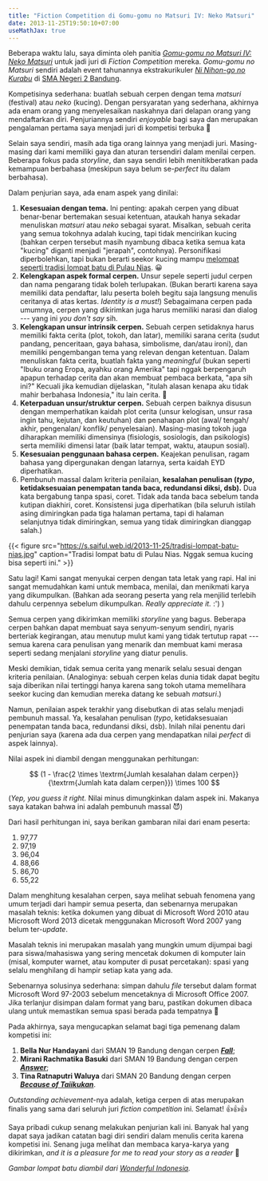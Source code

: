 ```yaml
---
title: "Fiction Competition di Gomu-gomu no Matsuri IV: Neko Matsuri"
date: 2013-11-25T19:50:10+07:00
useMathJax: true
---
```

Beberapa waktu lalu, saya diminta oleh panitia [_Gomu-gomu no Matsuri IV: Neko Matsuri_][1] untuk jadi juri di _Fiction Competition_ mereka. _Gomu-gomu no Matsuri_ sendiri adalah event tahunannya ekstrakurikuler [_Ni Nihon-go no Kurabu_][2] di [SMA Negeri 2 Bandung][3].

Kompetisinya sederhana: buatlah sebuah cerpen dengan tema _matsuri_ (festival) atau _neko_ (kucing). Dengan persyaratan yang sederhana, akhirnya ada enam orang yang menyelesaikan naskahnya dari delapan orang yang mendaftarkan diri. Penjuriannya sendiri _enjoyable_ bagi saya dan merupakan pengalaman pertama saya menjadi juri di kompetisi terbuka 🙂

<!--more-->

Selain saya sendiri, masih ada tiga orang lainnya yang menjadi juri. Masing-masing dari kami memiliki gaya dan aturan tersendiri dalam menilai cerpen. Beberapa fokus pada _storyline_, dan saya sendiri lebih menitikberatkan pada kemampuan berbahasa (meskipun saya belum se-_perfect_ itu dalam berbahasa).

Dalam penjurian saya, ada enam aspek yang dinilai:

1. **Kesesuaian dengan tema.** Ini penting: apakah cerpen yang dibuat benar-benar bertemakan sesuai ketentuan, ataukah hanya sekadar menuliskan _matsuri_ atau _neko_ sebagai syarat. Misalkan, sebuah cerita yang semua tokohnya adalah kucing, tapi tidak mencirikan kucing (bahkan cerpen tersebut masih nyambung dibaca ketika semua kata "kucing" diganti menjadi "jerapah", contohnya). Personifikasi diperbolehkan, tapi bukan berarti seekor kucing mampu [melompat seperti tradisi lompat batu di Pulau Nias][4]. 😀
2. **Kelengkapan aspek formal cerpen.** Unsur sepele seperti judul cerpen dan nama pengarang tidak boleh terlupakan. (Bukan berarti karena saya memiliki data pendaftar, lalu peserta boleh begitu saja langsung menulis ceritanya di atas kertas. _Identity is a must!_) Sebagaimana cerpen pada umumnya, cerpen yang dikirimkan juga harus memiliki narasi dan dialog --- yang ini _you don't say_ sih.
3. **Kelengkapan unsur intrinsik cerpen.** Sebuah cerpen setidaknya harus memiliki fakta cerita (plot, tokoh, dan latar), memiliki sarana cerita (sudut pandang, penceritaan, gaya bahasa, simbolisme, dan/atau ironi), dan memiliki pengembangan tema yang relevan dengan ketentuan. Dalam menuliskan fakta cerita, buatlah fakta yang _meaningful_ (bukan seperti "Ibuku orang Eropa, ayahku orang Amerika" tapi nggak berpengaruh apapun terhadap cerita dan akan membuat pembaca berkata, "apa sih ini?" Kecuali jika kemudian dijelaskan, "itulah alasan kenapa aku tidak mahir berbahasa Indonesia," itu lain cerita. 🙂
4. **Keterpaduan unsur/struktur cerpen.** Sebuah cerpen baiknya disusun dengan memperhatikan kaidah plot cerita (unsur kelogisan, unsur rasa ingin tahu, kejutan, dan keutuhan) dan penahapan plot (awal/ tengah/ akhir, pengenalan/ konflik/ penyelesaian). Masing-masing tokoh juga diharapkan memiliki dimensinya (fisiologis, sosiologis, dan psikologis) serta memiliki dimensi latar (baik latar tempat, waktu, ataupun sosial).
5. **Kesesuaian penggunaan bahasa cerpen.** Keajekan penulisan, ragam bahasa yang dipergunakan dengan latarnya, serta kaidah EYD diperhatikan.
6. Pembunuh massal dalam kriteria penilaian, **kesalahan penulisan (_typo_, ketidaksesuaian penempatan tanda baca, redundansi diksi, dsb).** Dua kata bergabung tanpa spasi, coret. Tidak ada tanda baca sebelum tanda kutipan diakhiri, coret. Konsistensi juga diperhatikan (bila seluruh istilah asing dimiringkan pada tiga halaman pertama, tapi di halaman selanjutnya tidak dimiringkan, semua yang tidak dimiringkan dianggap salah.)

{{< figure src="https://s.saiful.web.id/2013-11-25/tradisi-lompat-batu-nias.jpg" caption="Tradisi lompat batu di Pulau Nias. Nggak semua kucing bisa seperti ini." >}}

Satu lagi! Kami sangat menyukai cerpen dengan tata letak yang rapi. Hal ini sangat memudahkan kami untuk membaca, menilai, dan menikmati karya yang dikumpulkan. (Bahkan ada seorang peserta yang rela menjilid terlebih dahulu cerpennya sebelum dikumpulkan. _Really appreciate it._ :') )

Semua cerpen yang dikirimkan memiliki _storyline_ yang bagus. Beberapa cerpen bahkan dapat membuat saya senyum-senyum sendiri, nyaris berteriak kegirangan, atau menutup mulut kami yang tidak tertutup rapat --- semua karena cara penulisan yang menarik dan membuat kami merasa seperti sedang menjalani _storyline_ yang diatur penulis.

Meski demikian, tidak semua cerita yang menarik selalu sesuai dengan kriteria penilaian. (Analoginya: sebuah cerpen kelas dunia tidak dapat begitu saja diberikan nilai tertinggi hanya karena sang tokoh utama memelihara seekor kucing dan kemudian mereka datang ke sebuah _matsuri_.)

Namun, penilaian aspek terakhir yang disebutkan di atas selalu menjadi pembunuh massal. Ya, kesalahan penulisan (_typo_, ketidaksesuaian penempatan tanda baca, redundansi diksi, dsb). Inilah nilai penentu dari penjurian saya (karena ada dua cerpen yang mendapatkan nilai _perfect_ di aspek lainnya).

Nilai aspek ini diambil dengan menggunakan perhitungan:

$$ (1 - \frac{2 \times \textrm{Jumlah kesalahan dalam cerpen}}{\textrm{Jumlah kata dalam cerpen}}) \times 100 $$

(_Yep, you guess it right._ Nilai minus dimungkinkan dalam aspek ini. Makanya saya katakan bahwa ini adalah pembunuh massal 😈)

Dari hasil perhitungan ini, saya berikan gambaran nilai dari enam peserta:

1. 97,77
2. 97,19
3. 96,04
4. 88,66
5. 86,70
6. 55,22

Dalam menghitung kesalahan cerpen, saya melihat sebuah fenomena yang umum terjadi dari hampir semua peserta, dan sebenarnya merupakan masalah teknis: ketika dokumen yang dibuat di Microsoft Word 2010 atau Microsoft Word 2013 dicetak menggunakan Microsoft Word 2007 yang belum ter-_update_.

Masalah teknis ini merupakan masalah yang mungkin umum dijumpai bagi para siswa/mahasiswa yang sering mencetak dokumen di komputer lain (misal, komputer warnet, atau komputer di pusat percetakan): spasi yang selalu menghilang di hampir setiap kata yang ada.

Sebenarnya solusinya sederhana: simpan dahulu _file_ tersebut dalam format Microsoft Word 97-2003 sebelum mencetaknya di Microsoft Office 2007. Jika terlanjur disimpan dalam format yang baru, pastikan dokumen dibaca ulang untuk memastikan semua spasi berada pada tempatnya 🙂

Pada akhirnya, saya mengucapkan selamat bagi tiga pemenang dalam kompetisi ini:

1. **Bella Nur Handayani** dari SMAN 19 Bandung dengan cerpen _[**Fall**][5]_;
2. **Mirani Rachmatika Basuki** dari SMAN 19 Bandung dengan cerpen _[**Answer**][6]_;
3. **Tina Ratnaputri Waluya** dari SMAN 20 Bandung dengan cerpen _[**Because of Taiikukan**][7]_.

_Outstanding achievement_-nya adalah, ketiga cerpen di atas merupakan finalis yang sama dari seluruh juri _fiction competition_ ini. Selamat! 👍👍👍

Saya pribadi cukup senang melakukan penjurian kali ini. Banyak hal yang dapat saya jadikan catatan bagi diri sendiri dalam menulis cerita karena kompetisi ini. Senang juga melihat dan membaca karya-karya yang dikirimkan, _and it is a pleasure for me to read your story as a reader_ 🙂

_Gambar lompat batu diambil dari [Wonderful Indonesia][4]._

[1]: https://www.facebook.com/gomugomunomatsuri4
[2]: http://twitter.com/N2HK
[3]: http://www.sman2bdg.sch.id/
[4]: http://www.indonesia.travel/id/destination/730/pulau-nias/article/137/tradisi-lompat-batu-di-pulau-nias
[5]: https://www.fictionpress.com/s/3166518/1/Fall
[6]: https://www.fictionpress.com/s/3166514/1/Answer
[7]: https://www.fictionpress.com/s/3166515/1/Because-of-Taiikukan
